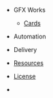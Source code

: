 * GFX Works
  * [Cards](gfx/cards.md)

* Automation
  
* Delivery

* [Resources](resources.md)
* [License](license.md)
* <div id="mb-footer"></div>